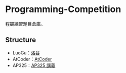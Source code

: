 # Programming-Competition

程競練習題目倉庫。

## Structure

- LuoGu：[洛谷](https://www.luogu.com.cn/)
- AtCoder：[AtCoder](https://atcoder.jp/)
- AP325：[AP325 講義](https://drive.google.com/drive/u/0/folders/10hZCMHH0YgsfguVZCHU7EYiG8qJE5f-m)